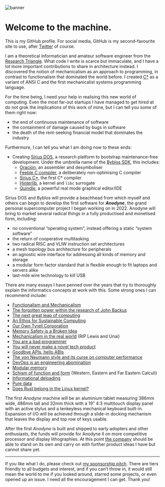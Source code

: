 ![banner](https://cdn2.arqadium.com/f/7d319f5021a74d4394d76d12dad7aacf/unknown.jpg)

# Welcome to the machine.

This is my GitHub profile. For social media, GitHub is my second-favourite site to use, after [Twitter](https://twitter.com/a_nicholi) of course.

I am a theoretical informatician and amateur software engineer from the [Research Triangle](https://en.wikipedia.org/wiki/Research_Triangle). What code I write is scarce but immaculate, and I have a lot more important contributions to share in architecture instead. I discovered the notion of mechanicalism as an approach to programming, in contrast to functionalism that dominated the world before. I created [C\*](https://wiki.xion.mt/C*) as a variant of ANSI C and the first mechanicalist systems programming language.

For the time being, I need your help in realising this new world of computing. Even the most far-out startups I have managed to get hired at do not grok the implications of this work of mine, but I can tell you some of them right now:
- the end of continuous maintenance of software
- the containment of damage caused by bugs in software
- the death of the rent-seeking financial model that dominates the industry

Furthermore, I can tell you what I am doing now to these ends:
- Creating [Sirius DOS](https://wiki.xion.mt/Sirius_DOS), a research platform to bootstrap maintenance-free development. Under the umbrella name of the [Byblos SDK](https://wiki.xion.mt/Byblos), this includes:
	- [Oración](https://wiki.xion.mt/Oración), an assembler and desymboliser
	- [Feeble C compiler](https://wiki.xion.mt/FCC), a deliberately non-optimising C compiler
	- [Sirius C\*](https://wiki.xion.mt/Sirius_C*), the first C\* compiler
	- [Hinterlib](https://wiki.xion.mt/Hinterlib), a kernel and `libc` surrogate
	- [Quindle](https://wiki.xion.mt/Quindle), a powerful real mode graphical editor/IDE

Sirius DOS and Byblos will provide a beachhead from which myself and others can begin to develop the first software for _**Anodyne**_, the grand personal supercomputer project I began working on in 2022. Anodyne will bring to market several radical things in a fully productised and monetised form, including:
- no conventional “operating system”, instead offering a static “system software”
- the return of cooperative multitasking
- two radical RISC and VLIW instruction set architectures
- a mesh topology bus architecture for peripherals
- an agnostic wire interface for addressing all kinds of memory and storage
- a modular form factor standard that is flexible enough to fit laptops and servers alike
- last-mile wire technology to kill USB

There are many essays I have penned over the years that try to thoroughly explain the informatics concepts at work with this. Some strong ones I can recommend include:
- [Functionalism and Mechanicalism](https://www.nichfury.com/p/functionalism-mechanicalism)
- [The forgotten power within the research of John Backus](https://www.nichfury.com/p/backus-von-neumann)
- [The next great leap of computing](https://www.nichfury.com/p/great-leap)
- [An Ethos for Sustainable Computing](https://www.nichfury.com/p/ethos)
- [Our Own Tyrell Corporation](https://www.nichfury.com/p/tyrell)
- [Memory Safety is a Broken Idea](https://www.nichfury.com/p/safety)
- [Mechanicalism in the real world](https://www.nichfury.com/p/mechanicalism) (RIP Lewis and Unai)
- [You are a bad programmer](https://www.nichfury.com/p/bad-programmer)
- [You will never make a novel tech product](https://www.nichfury.com/p/never)
- [Goodbye APIs, hello ABIs](https://www.nichfury.com/p/abi)
- [The von Neumann style and its curse on computer performance](https://www.nichfury.com/p/von-neumann-performance)
- [DevOps is an engineering abomination](https://www.nichfury.com/p/devops)
- [Modular memory](https://www.nichfury.com/p/modular)
- [Schism of function and form](https://www.nichfury.com/p/schism) (Western, Eastern and Far Eastern Calculi)
- [Informational deloading](https://www.nichfury.com/p/info-deloading)
- [Pure data](https://www.nichfury.com/p/data)
- [Does Rust belong in the Linux kernel?](https://www.nichfury.com/p/rust-linux)

The first _Anodyne_ machine will be an aluminium tablet measuring 386mm wide, 486mm tall and 32mm thick with a 19” 4:3 multitouch display panel with an active stylus and a tenkeyless mechanical keyboard built-in. Expansion of I/O will be achieved through a slide-in docking mechanism that leaves the display and top row of keys usable.

After the first _Anodyne_ is built and shipped to early adopters and other enthusiasts, the funds will provide for Anodyne II on more competitive processor and display lithographies. At this point [the company](https://xion.mt/) should be able to stand on its own and carry on with further product ideas I have but cannot share yet.

-----

If you like what I do, please check out [my sponsorship pitch](https://github.com/sponsors/nicholatian). There are tiers friendly to all budgets and interest, and if you can’t throw in, it would still mean the world to me if you looked around, starred some projects, or even opened up an issue. I need all the encouragement I can get. Thank you!
